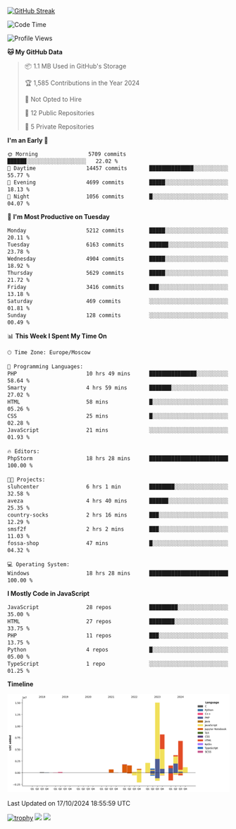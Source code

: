 [![GitHub Streak](https://github-readme-streak-stats.herokuapp.com/?user=yogik10)](https://git.io/streak-stats)
<!--START_SECTION:waka-->
![Code Time](http://img.shields.io/badge/Code%20Time-925%20hrs%2012%20mins-blue)

![Profile Views](http://img.shields.io/badge/Profile%20Views-0-blue)

**🐱 My GitHub Data** 

> 📦 1.1 MB Used in GitHub's Storage 
 > 
> 🏆 1,585 Contributions in the Year 2024
 > 
> 🚫 Not Opted to Hire
 > 
> 📜 12 Public Repositories 
 > 
> 🔑 5 Private Repositories 
 > 
**I'm an Early 🐤** 

```text
🌞 Morning                5709 commits        ██████░░░░░░░░░░░░░░░░░░░   22.02 % 
🌆 Daytime                14457 commits       ██████████████░░░░░░░░░░░   55.77 % 
🌃 Evening                4699 commits        █████░░░░░░░░░░░░░░░░░░░░   18.13 % 
🌙 Night                  1056 commits        █░░░░░░░░░░░░░░░░░░░░░░░░   04.07 % 
```
📅 **I'm Most Productive on Tuesday** 

```text
Monday                   5212 commits        █████░░░░░░░░░░░░░░░░░░░░   20.11 % 
Tuesday                  6163 commits        ██████░░░░░░░░░░░░░░░░░░░   23.78 % 
Wednesday                4904 commits        █████░░░░░░░░░░░░░░░░░░░░   18.92 % 
Thursday                 5629 commits        █████░░░░░░░░░░░░░░░░░░░░   21.72 % 
Friday                   3416 commits        ███░░░░░░░░░░░░░░░░░░░░░░   13.18 % 
Saturday                 469 commits         ░░░░░░░░░░░░░░░░░░░░░░░░░   01.81 % 
Sunday                   128 commits         ░░░░░░░░░░░░░░░░░░░░░░░░░   00.49 % 
```


📊 **This Week I Spent My Time On** 

```text
🕑︎ Time Zone: Europe/Moscow

💬 Programming Languages: 
PHP                      10 hrs 49 mins      ███████████████░░░░░░░░░░   58.64 % 
Smarty                   4 hrs 59 mins       ███████░░░░░░░░░░░░░░░░░░   27.02 % 
HTML                     58 mins             █░░░░░░░░░░░░░░░░░░░░░░░░   05.26 % 
CSS                      25 mins             █░░░░░░░░░░░░░░░░░░░░░░░░   02.28 % 
JavaScript               21 mins             ░░░░░░░░░░░░░░░░░░░░░░░░░   01.93 % 

🔥 Editors: 
PhpStorm                 18 hrs 28 mins      █████████████████████████   100.00 % 

🐱‍💻 Projects: 
sluhcenter               6 hrs 1 min         ████████░░░░░░░░░░░░░░░░░   32.58 % 
aveza                    4 hrs 40 mins       ██████░░░░░░░░░░░░░░░░░░░   25.35 % 
country-socks            2 hrs 16 mins       ███░░░░░░░░░░░░░░░░░░░░░░   12.29 % 
smsf2f                   2 hrs 2 mins        ███░░░░░░░░░░░░░░░░░░░░░░   11.03 % 
fossa-shop               47 mins             █░░░░░░░░░░░░░░░░░░░░░░░░   04.32 % 

💻 Operating System: 
Windows                  18 hrs 28 mins      █████████████████████████   100.00 % 
```

**I Mostly Code in JavaScript** 

```text
JavaScript               28 repos            █████████░░░░░░░░░░░░░░░░   35.00 % 
HTML                     27 repos            ████████░░░░░░░░░░░░░░░░░   33.75 % 
PHP                      11 repos            ███░░░░░░░░░░░░░░░░░░░░░░   13.75 % 
Python                   4 repos             █░░░░░░░░░░░░░░░░░░░░░░░░   05.00 % 
TypeScript               1 repo              ░░░░░░░░░░░░░░░░░░░░░░░░░   01.25 % 
```



**Timeline**

![Lines of Code chart](https://raw.githubusercontent.com/Yogik10/Yogik10/main/assets/bar_graph.png)


 Last Updated on 17/10/2024 18:55:59 UTC
<!--END_SECTION:waka-->
[![trophy](https://github-profile-trophy.vercel.app/?username=yogik10)](https://github.com/ryo-ma/github-profile-trophy)
![](https://github-profile-summary-cards.vercel.app/api/cards/profile-details?username=yogik10&theme=solarized_dark)
![](https://github-profile-summary-cards.vercel.app/api/cards/most-commit-language?username=yogik10&theme=solarized_dark)


